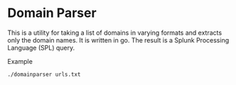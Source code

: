 # Domain Parser

This is a utility for taking a list of domains in varying formats and extracts only the domain names.  It is written in go. The result is a Splunk Processing Language (SPL) query.

Example

```
./domainparser urls.txt
```
